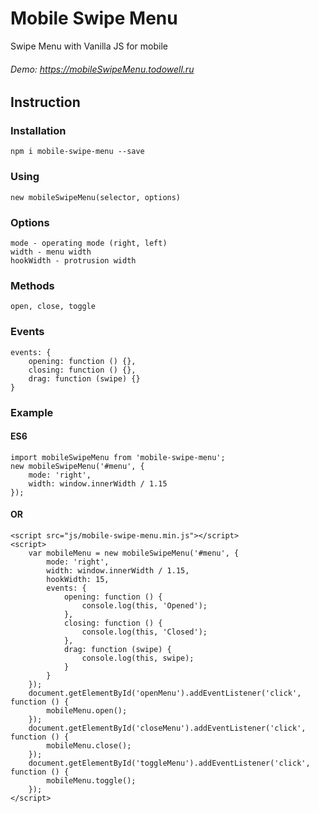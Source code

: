 # Mobile Swipe Menu
Swipe Menu with Vanilla JS for mobile
###### Demo: https://mobileSwipeMenu.todowell.ru

## Instruction
### Installation
```
npm i mobile-swipe-menu --save
```
### Using
```
new mobileSwipeMenu(selector, options)
```
### Options
```
mode - operating mode (right, left)
width - menu width
hookWidth - protrusion width
```
### Methods
```
open, close, toggle
```
### Events
```
events: {
    opening: function () {},
    closing: function () {},
    drag: function (swipe) {}
}
```
### Example
#### ES6
```
import mobileSwipeMenu from 'mobile-swipe-menu';
new mobileSwipeMenu('#menu', {
    mode: 'right',
    width: window.innerWidth / 1.15
});
```
#### OR
```
<script src="js/mobile-swipe-menu.min.js"></script>
<script>
    var mobileMenu = new mobileSwipeMenu('#menu', {
        mode: 'right',
        width: window.innerWidth / 1.15,
        hookWidth: 15,
        events: {
            opening: function () {
                console.log(this, 'Opened');
            },
            closing: function () {
                console.log(this, 'Closed');
            },
            drag: function (swipe) {
                console.log(this, swipe);
            }
        }
    });
    document.getElementById('openMenu').addEventListener('click', function () {
        mobileMenu.open();
    });
    document.getElementById('closeMenu').addEventListener('click', function () {
        mobileMenu.close();
    });
    document.getElementById('toggleMenu').addEventListener('click', function () {
        mobileMenu.toggle();
    });
</script>
```